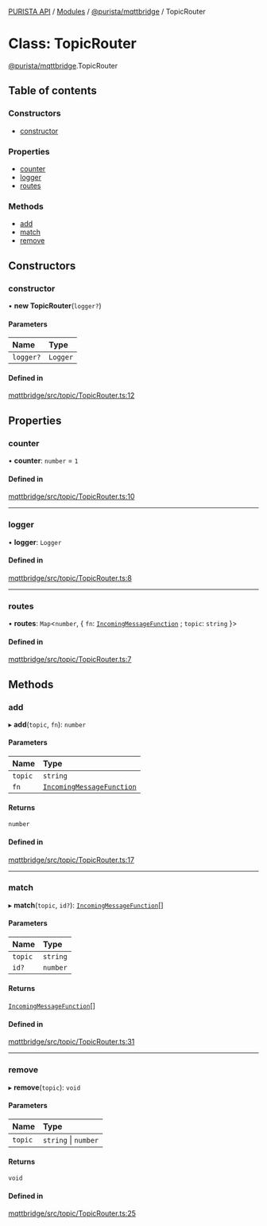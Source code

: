 [PURISTA API](../README.md) / [Modules](../modules.md) / [@purista/mqttbridge](../modules/purista_mqttbridge.md) / TopicRouter

# Class: TopicRouter

[@purista/mqttbridge](../modules/purista_mqttbridge.md).TopicRouter

## Table of contents

### Constructors

- [constructor](purista_mqttbridge.TopicRouter.md#constructor)

### Properties

- [counter](purista_mqttbridge.TopicRouter.md#counter)
- [logger](purista_mqttbridge.TopicRouter.md#logger)
- [routes](purista_mqttbridge.TopicRouter.md#routes)

### Methods

- [add](purista_mqttbridge.TopicRouter.md#add)
- [match](purista_mqttbridge.TopicRouter.md#match)
- [remove](purista_mqttbridge.TopicRouter.md#remove)

## Constructors

### constructor

• **new TopicRouter**(`logger?`)

#### Parameters

| Name | Type |
| :------ | :------ |
| `logger?` | `Logger` |

#### Defined in

[mqttbridge/src/topic/TopicRouter.ts:12](https://github.com/sebastianwessel/purista/blob/master/packages/mqttbridge/src/topic/TopicRouter.ts#L12)

## Properties

### counter

• **counter**: `number` = `1`

#### Defined in

[mqttbridge/src/topic/TopicRouter.ts:10](https://github.com/sebastianwessel/purista/blob/master/packages/mqttbridge/src/topic/TopicRouter.ts#L10)

___

### logger

• **logger**: `Logger`

#### Defined in

[mqttbridge/src/topic/TopicRouter.ts:8](https://github.com/sebastianwessel/purista/blob/master/packages/mqttbridge/src/topic/TopicRouter.ts#L8)

___

### routes

• **routes**: `Map`<`number`, { `fn`: [`IncomingMessageFunction`](../modules/purista_mqttbridge.md#incomingmessagefunction) ; `topic`: `string`  }\>

#### Defined in

[mqttbridge/src/topic/TopicRouter.ts:7](https://github.com/sebastianwessel/purista/blob/master/packages/mqttbridge/src/topic/TopicRouter.ts#L7)

## Methods

### add

▸ **add**(`topic`, `fn`): `number`

#### Parameters

| Name | Type |
| :------ | :------ |
| `topic` | `string` |
| `fn` | [`IncomingMessageFunction`](../modules/purista_mqttbridge.md#incomingmessagefunction) |

#### Returns

`number`

#### Defined in

[mqttbridge/src/topic/TopicRouter.ts:17](https://github.com/sebastianwessel/purista/blob/master/packages/mqttbridge/src/topic/TopicRouter.ts#L17)

___

### match

▸ **match**(`topic`, `id?`): [`IncomingMessageFunction`](../modules/purista_mqttbridge.md#incomingmessagefunction)[]

#### Parameters

| Name | Type |
| :------ | :------ |
| `topic` | `string` |
| `id?` | `number` |

#### Returns

[`IncomingMessageFunction`](../modules/purista_mqttbridge.md#incomingmessagefunction)[]

#### Defined in

[mqttbridge/src/topic/TopicRouter.ts:31](https://github.com/sebastianwessel/purista/blob/master/packages/mqttbridge/src/topic/TopicRouter.ts#L31)

___

### remove

▸ **remove**(`topic`): `void`

#### Parameters

| Name | Type |
| :------ | :------ |
| `topic` | `string` \| `number` |

#### Returns

`void`

#### Defined in

[mqttbridge/src/topic/TopicRouter.ts:25](https://github.com/sebastianwessel/purista/blob/master/packages/mqttbridge/src/topic/TopicRouter.ts#L25)
